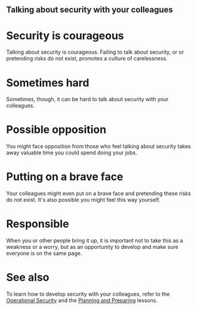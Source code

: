 ## Talking about security with your colleagues
# Security is courageous
Talking about security is courageous. Failing to talk about security, or or pretending risks do not exist, promotes a culture of carelessness.
<br>
# Sometimes hard
Sometimes, though, it can be hard to talk about security with your colleagues.
<br>
# Possible opposition
You might face opposition from those who feel talking about security takes away valuable time you could spend doing your jobs.
<br>
# Putting on a brave face
Your colleagues might even put on a brave face and pretending these risks do not exist. It's also possible you might feel this way yourself.
<br>
# Responsible
When you or other people bring it up, it is important not to take this as a weakness or a worry, but as an opportunity to develop and make sure everyone is on the same page.
<br>
# See also
To learn how to develop security with your colleagues, refer to the [Operational Security](en/topics/understand-3-opsec/0-getting-started/1-1-intro.md) and the [Planning and Preparing](en/topics/practice-2-planning/0-getting-started/1-1-intro.md) lessons.
